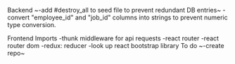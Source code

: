Backend
~-add #destroy_all to seed file to prevent redundant DB entries~
-convert "employee_id" and "job_id" columns into strings to prevent numeric type conversion. 

Frontend
Imports
-thunk middleware for api requests
-react router
-react router dom
-redux: reducer
-look up react bootstrap library
To do
~-create repo~
